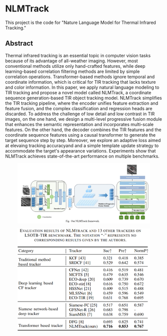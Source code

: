 # NLMTrack
This project is the code for "Nature Language Model for Thermal Infrared Tracking."

## Abstract
Thermal infrared tracking is an essential topic in computer vision tasks because of its advantage of all-weather imaging.
However, most conventional methods utilize only hand-crafted features, while deep learning-based correlation filtering methods are limited by simple correlation operations. Transformer-based methods ignore temporal and coordinate information, which is critical for TIR tracking that lacks texture and color information. 
In this paper, we apply natural language modeling to TIR tracking and propose a novel model called NLMTrack, a coordinate sequence generation-based TIR object tracking model. NLMTrack simplifies the TIR tracking pipeline, where the encoder unifies feature extraction and feature fusion, 
and the complex classification and regression heads are discarded. To address the challenge of low detail and low contrast in TIR images, on the one hand, we design a multi-level progressive fusion module that enhances the semantic representation and incorporates multi-scale features. 
On the other hand, the decoder combines the TIR features and the coordinate sequence features using a causal transformer to generate the target sequence step by step. 
Moreover, we explore an adaptive loss aimed at elevaing tracking accuracyand and a simple template update strategy to accommodate the target's appearance variations. Experiments show that NLMTrack achieves state-of-the-art performance on multiple benchmarks.
<figure>
  <img src="./tracking/overview.png" alt="overview">
  <figcaption style="text-align: center;"></figcaption>
</figure>
<figure>
  <img src="./tracking/EVALUATION RESULTS.png" alt="table">
  <figcaption style="text-align: center;"></figcaption>
</figure>
